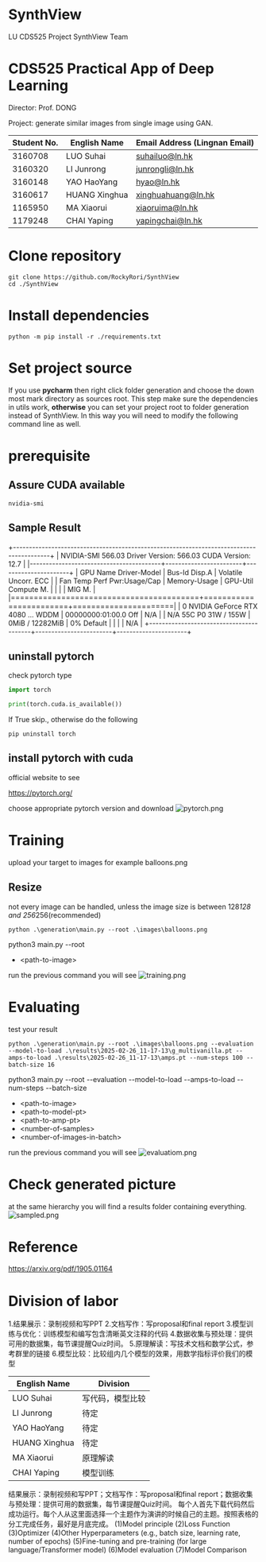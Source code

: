 # SynthView

LU CDS525 Project SynthView Team

# CDS525 Practical App of Deep Learning

Director: Prof. DONG

Project: generate similar images from single image using GAN.

| Student No. | English Name  | Email Address (Lingnan Email) |
|-------------|---------------|-------------------------------|
| 3160708     | LUO Suhai     | suhailuo@ln.hk                |
| 3160320     | LI Junrong    | junrongli@ln.hk               |
| 3160148     | YAO HaoYang   | hyao@ln.hk                    |
| 3160617     | HUANG Xinghua | xinghuahuang@ln.hk            |
| 1165950     | MA Xiaorui    | xiaoruima@ln.hk               |
| 1179248     | CHAI Yaping   | yapingchai@ln.hk              |

# Clone repository

```commandline
git clone https://github.com/RockyRori/SynthView
cd ./SynthView
```

# Install dependencies

```commandline
python -m pip install -r ./requirements.txt
```

# Set project source

If you use **pycharm** then right click folder generation and choose the down most mark directory as sources root.
This step make sure the dependencies in utils work, **otherwise** you can set your project root to folder generation
instead of SynthView.
In this way you will need to modify the following command line as well.

# prerequisite

## Assure CUDA available

```commandline
nvidia-smi
```

## Sample Result

+-----------------------------------------------------------------------------------------+
| NVIDIA-SMI 566.03 Driver Version: 566.03 CUDA Version: 12.7 |
|-----------------------------------------+------------------------+----------------------+
| GPU Name Driver-Model | Bus-Id Disp.A | Volatile Uncorr. ECC |
| Fan Temp Perf Pwr:Usage/Cap | Memory-Usage | GPU-Util Compute M. |
| | | MIG M. |
|=========================================+========================+======================|
| 0 NVIDIA GeForce RTX 4080 ... WDDM | 00000000:01:00.0 Off | N/A |
| N/A 55C P0 31W / 155W | 0MiB / 12282MiB | 0% Default |
| | | N/A |
+-----------------------------------------+------------------------+----------------------+

## uninstall pytorch

check pytorch type

```python
import torch

print(torch.cuda.is_available())
```

If True skip., otherwise do the following

```commandline
pip uninstall torch
```

## install pytorch with cuda

official website to see

https://pytorch.org/

choose appropriate pytorch version and download
![pytorch.png](./figures/pytorch.png)

# Training

upload your target to images for example balloons.png

## Resize

not every image can be handled, unless the image size is between 128*128 and 256*256(recommended)

```commandline
python .\generation\main.py --root .\images\balloons.png
```

python3 main.py --root <path-to-image>

* \<path-to-image\>

run the previous command you will see
![training.png](figures/training.png)

# Evaluating

test your result

```commandline
python .\generation\main.py --root .\images\balloons.png --evaluation --model-to-load .\results\2025-02-26_11-17-13\g_multivanilla.pt --amps-to-load .\results\2025-02-26_11-17-13\amps.pt --num-steps 100 --batch-size 16
```

python3 main.py --root <path-to-image> --evaluation --model-to-load <path-to-model-pt> --amps-to-load <path-to-amp-pt>
--num-steps <number-of-samples> --batch-size <number-of-images-in-batch>

* \<path-to-image\>
* \<path-to-model-pt\>
* \<path-to-amp-pt\>
* \<number-of-samples\>
* \<number-of-images-in-batch\>

run the previous command you will see
![evaluatiom.png](figures/evaluatiom.png)

# Check generated picture

at the same hierarchy you will find a results folder containing everything.
![sampled.png](figures/sampled.png)

# Reference

https://arxiv.org/pdf/1905.01164

# Division of labor

1.结果展示：录制视频和写PPT
2.文档写作：写proposal和final report
3.模型训练与优化：训练模型和编写包含清晰英文注释的代码
4.数据收集与预处理：提供可用的数据集，每节课提醒Quiz时间。
5.原理解读：写技术文档和数学公式，参考群里的链接
6.模型比较：比较组内几个模型的效果，用数学指标评价我们的模型

| English Name  | Division |
|---------------|----------|
| LUO Suhai     | 写代码，模型比较 |
| LI Junrong    | 待定       |
| YAO HaoYang   | 待定       |
| HUANG Xinghua | 待定       |
| MA Xiaorui    | 原理解读     |
| CHAI Yaping   | 模型训练     |

结果展示：录制视频和写PPT；文档写作：写proposal和final report；数据收集与预处理：提供可用的数据集，每节课提醒Quiz时间。
每个人首先下载代码然后成功运行。每个人从这里面选择一个主题作为演讲的时候自己的主题。按照表格的分工完成任务，最好是月底完成。
(1)Model principle
(2)Loss Function
(3)Optimizer
(4)Other Hyperparameters (e.g., batch size, learning rate, number of epochs)
(5)Fine-tuning and pre-training (for large language/Transformer model)
(6)Model evaluation
(7)Model Comparison